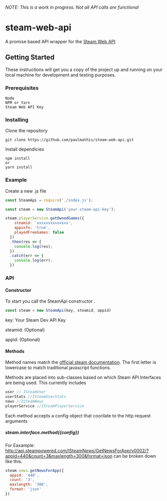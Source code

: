*NOTE: This is a work in progress. Not all API calls are functional*

# steam-web-api

A promise based API wrapper for the [Steam Web API](https://developer.valvesoftware.com/wiki/Steam_Web_API)

## Getting Started

These instructions will get you a copy of the project up and running on your local machine for development and testing purposes.

### Prerequisites

```
Node
NPM or Yarn
Steam Web API Key
```

### Installing

Clone the repository
```
git clone https://github.com/paulmathis/steam-web-api.git
```
Install dependicies
```
npm install
or
yarn install
```

### Example

Create a new .js file
```javascript
const SteamApi = require('./index.js');

const steam = new SteamApi('your-steam-api-key');

steam.playerService.getOwnedGames({
    steamid: 'xxxxxxxxxxxxxx',
    appinfo: 'true',
    playedFreeGames: false
  })
  .then(res => {
    console.log(res);
  })
  .catch(err => {
    console.log(err);
  })
```

### API

#### Constructor
To start you call the SteamApi constructor .
```javascript
const steam = new SteamApi(key, steamid, appid) 
```
key: Your Steam Dev API Key

steamid: (Optional)

appid: (Optional)
#### Methods

Method names match the [official steam documentation](https://developer.valvesoftware.com/wiki/Steam_Web_API).
The first letter is lowercase to match traditional javascript functions.

Methods are placed into sub-classes based on which Steam API Interfaces are being used. This currently includes

``` javascript
user // ISteamUser
userStats //ISteamUserStats
news //ISteamNews
playerService //ISteamPlayerService
```
Each method accepts a config object that coorilate to the http request arguments

##### steam.interface.method({config})

For Eaxample: http://api.steampowered.com/ISteamNews/GetNewsForApp/v0002/?appid=440&count=3&maxlength=300&format=json can be broken down like this.

``` javascript
steam.news.getNewsForApp({
  appid: '440',
  count: '3',
  maxlength: '300',
  format: 'json'
})
```
